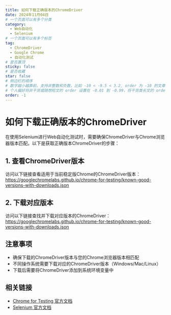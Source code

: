 ```yaml
---
title: 如何下载正确版本的ChromeDriver
date: 2024年11月04日
# 一个页面可以有多个分类
category:
  - Web自动化
  - Selenium
# 一个页面可以有多个标签
tag:
  - ChromeDriver
  - Google Chrome
  - 自动化测试
# 是否置顶
sticky: false
# 是否收藏
star: false
# 侧边栏的顺序
# 数字越小越靠前，支持非整数和负数，比如 -10 < -9.5 < 3.2, order 为 -10 的文章会最靠上。
# 个人偏好将非干货或随想短文的 order 设置在 -0.01 到 -0.99，将干货类长文的 order 设置在 -1 到负无穷。每次新增文章都会在上一篇的基础上递减 order 值。
order: -1
---
```


# 如何下载正确版本的ChromeDriver

在使用Selenium进行Web自动化测试时，需要确保ChromeDriver与Chrome浏览器版本匹配。以下是获取正确版本ChromeDriver的步骤：

## 1. 查看ChromeDriver版本

访问以下链接查看适用于当前稳定版Chrome的ChromeDriver版本：
https://googlechromelabs.github.io/chrome-for-testing/known-good-versions-with-downloads.json

## 2. 下载对应版本

访问以下链接查找并下载对应版本的ChromeDriver：
https://googlechromelabs.github.io/chrome-for-testing/known-good-versions-with-downloads.json

## 注意事项

- 确保下载的ChromeDriver版本与您的Chrome浏览器版本相匹配
- 不同操作系统需要下载对应的ChromeDriver版本（Windows/Mac/Linux）
- 下载后需要将ChromeDriver添加到系统环境变量中

## 相关链接

- [Chrome for Testing 官方文档](https://developer.chrome.com/docs/chromium/use-chrome-for-testing)
- [Selenium 官方文档](https://www.selenium.dev/documentation/)
